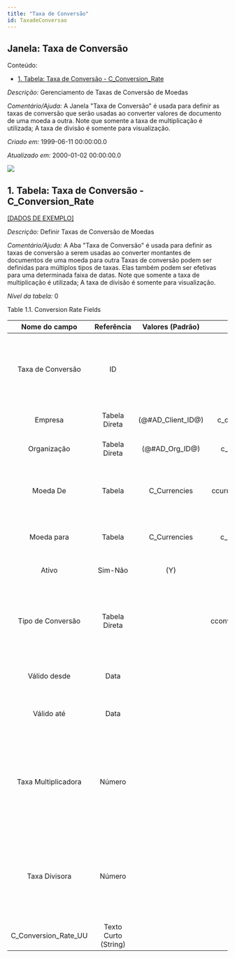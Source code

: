```yaml
---
title: "Taxa de Conversão"
id: TaxadeConversao
---
```

<div id="d239660e1" class="section chapter">

<div class="titlepage">

<div>

<div>

## Janela: Taxa de Conversão

</div>

</div>

</div>

<div class="toc">

<div class="toc-title">

Conteúdo:

</div>

  - <span class="section">[1. Tabela: Taxa de Conversão -
    C\_Conversion\_Rate](#d239660e23)</span>

</div>

<span class="emphasis">*Descrição:* </span> Gerenciamento de Taxas de
Conversão de Moedas

<span class="emphasis">*Comentário/Ajuda:* </span>A Janela "Taxa de
Conversão" é usada para definir as taxas de conversão que serão usadas
ao converter valores de documento de uma moeda a outra. Note que somente
a taxa de multiplicação é utilizada; A taxa de divisão é somente para
visualização.

<span class="emphasis"> *Criado em:* </span>1999-06-11 00:00:00.0

<span class="emphasis">*Atualizado em:* </span>2000-01-02 00:00:00.0

![](/img/manual/TaxadeConversao.png)

<div id="d239660e23" class="section section">

<div class="titlepage">

<div>

<div>

## 1. Tabela: Taxa de Conversão - C\_Conversion\_Rate

</div>

</div>

</div>

[\[DADOS DE EXEMPLO\]](data/C_Conversion_Rate_data)

<span class="emphasis">*Descrição:*</span> Definir Taxas de Conversão de
Moedas

<span class="emphasis">*Comentário/Ajuda:* </span> A Aba "Taxa de
Conversão" é usada para definir as taxas de conversão a serem usadas ao
converter montantes de documentos de uma moeda para outra Taxas de
conversão podem ser definidas para múltiplos tipos de taxas. Elas também
podem ser efetivas para uma determinada faixa de datas. Note que somente
a taxa de multiplicação é utilizada; A taxa de divisão é somente para
visualização.

<span class="emphasis">*Nível da tabela:* </span>0

</div>

<div id="d239660e40" class="table">

<div class="table-title">

Table 1.1. Conversion Rate
Fields

</div>

<div class="table-contents">

|      Nome do campo      |      Referência      |   Valores (Padrão)   |      Chave restritiva      |                Regra de validação                |                            Descrição                             |                                                                                 Comentário/Ajuda                                                                                  |
| :---------------------: | :------------------: | :------------------: | :------------------------: | :----------------------------------------------: | :--------------------------------------------------------------: | :-------------------------------------------------------------------------------------------------------------------------------------------------------------------------------: |
|    Taxa de Conversão    |          ID          |                      |                            |                                                  |               Rate used for converting currencies                |                           The Conversion Rate defines the rate (multiply or divide) to use when converting a source currency to an accounting currency.                           |
|         Empresa         |    Tabela Direta     | (@\#AD\_Client\_ID@) | c\_conversion\_rateclient  |        AD\_Client.AD\_Client\_ID \< \> 0         |                (semelhante ao primeiro relatório)                |                                                                                (ver o mesmo acima)                                                                                |
|       Organização       |    Tabela Direta     |  (@\#AD\_Org\_ID@)   |   c\_conversion\_rateorg   | (AD\_Org.IsSummary='N' OR AD\_Org.AD\_Org\_ID=0) |                (semelhante ao primeiro relatório)                |                                                                                (ver o mesmo acima)                                                                                |
|        Moeda De         |        Tabela        |    C\_Currencies     | ccurrency\_cconversionrate |                                                  |                   The Currency for this record                   |                                                   Indicates the Currency to be used when processing or reporting on this record                                                   |
|       Moeda para        |        Tabela        |    C\_Currencies     |   c\_currencyconvrateto    |                                                  |                         Target currency                          |                                                       The Currency To defines the target currency for this conversion rate.                                                       |
|          Ativo          |       Sim-Não        |         (Y)          |                            |                                                  |                (semelhante ao primeiro relatório)                |                                                                                (ver o mesmo acima)                                                                                |
|    Tipo de Conversão    |    Tabela Direta     |                      | cconversiontype\_cconvrate |                                                  |                  Currency Conversion Rate Type                   |                              The Currency Conversion Rate Type lets you define different type of rates, e.g. Spot, Corporate and/or Sell/Buy rates.                               |
|      Válido desde       |         Data         |                      |                            |                                                  |            Valid from including this date (first day)            |                                                            The Valid From date indicates the first day of a date range                                                            |
|       Válido até        |         Data         |                      |                            |                                                  |             Valid to including this date (last day)              |                                                             The Valid To date indicates the last day of a date range                                                              |
|   Taxa Multiplicadora   |        Número        |                      |                            |                                                  |     Rate to multiple the source by to calculate the target.      | To convert Source number to Target number, the Source is multiplied by the multiply rate. If the Multiply Rate is entered, then the Divide Rate will be automatically calculated. |
|      Taxa Divisora      |        Número        |                      |                            |                                                  | To convert Source number to Target number, the Source is divided |       To convert Source number to Target number, the Source is divided by the divide rate. If you enter a Divide Rate, the Multiply Rate will be automatically calculated.        |
| C\_Conversion\_Rate\_UU | Texto Curto (String) |                      |                            |                                                  |                                                                  |                                                                                                                                                                                   |

</div>

</div>

  

</div>
